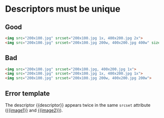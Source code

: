 # Descriptors must be unique

## Good

```html
<img src="200x100.jpg" srcset="200x100.jpg 1x, 400x200.jpg 2x">
<img src="200x100.jpg" srcset="200x100.jpg 200w, 400x200.jpg 400w" sizes="200px">
```

## Bad

```html
<img src="200x100.jpg" srcset="200x100.jpg, 400x200.jpg 1x">
<img src="200x100.jpg" srcset="200x100.jpg 1x, 400x200.jpg 1x">
<img src="200x100.jpg" srcset="200x100.jpg 200w, 400x200.jpg 200w">
```

## Error template

The descriptor {{descriptor}} appears twice in the same `srcset` attribute ([{{image1}}]({{image1Url}}) and [{{image2}}]({{image2Url}})).
